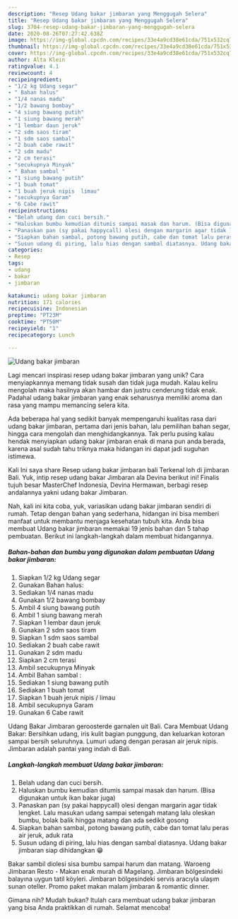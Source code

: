 ```yaml
---
description: "Resep Udang bakar jimbaran yang Menggugah Selera"
title: "Resep Udang bakar jimbaran yang Menggugah Selera"
slug: 3704-resep-udang-bakar-jimbaran-yang-menggugah-selera
date: 2020-08-26T07:27:42.638Z
image: https://img-global.cpcdn.com/recipes/33e4a9cd38e61cda/751x532cq70/udang-bakar-jimbaran-foto-resep-utama.jpg
thumbnail: https://img-global.cpcdn.com/recipes/33e4a9cd38e61cda/751x532cq70/udang-bakar-jimbaran-foto-resep-utama.jpg
cover: https://img-global.cpcdn.com/recipes/33e4a9cd38e61cda/751x532cq70/udang-bakar-jimbaran-foto-resep-utama.jpg
author: Alta Klein
ratingvalue: 4.1
reviewcount: 4
recipeingredient:
- "1/2 kg Udang segar"
- " Bahan halus"
- "1/4 nanas madu"
- "1/2 bawang bombay"
- "4 siung bawang putih"
- "1 siung bawang merah"
- "1 lembar daun jeruk"
- "2 sdm saos tiram"
- "1 sdm saos sambal"
- "2 buah cabe rawit"
- "2 sdm madu"
- "2 cm terasi"
- "secukupnya Minyak"
- " Bahan sambal "
- "1 siung bawang putih"
- "1 buah tomat"
- "1 buah jeruk nipis  limau"
- "secukupnya Garam"
- "6 Cabe rawit"
recipeinstructions:
- "Belah udang dan cuci bersih."
- "Haluskan bumbu kemudian ditumis sampai masak dan harum. (Bisa digunakan untuk ikan bakar juga)"
- "Panaskan pan (sy pakai happycall) olesi dengan margarin agar tidak lengket. Lalu masukan udang sampai setengah matang lalu oleskan bumbu, bolak balik hingga matang dan ada sedikit gosong"
- "Siapkan bahan sambal, potong bawang putih, cabe dan tomat lalu peras air jeruk, aduk rata"
- "Susun udang di piring, lalu hias dengan sambal diatasnya. Udang bakar jimbaran siap dihidangkan 😁"
categories:
- Resep
tags:
- udang
- bakar
- jimbaran

katakunci: udang bakar jimbaran 
nutrition: 171 calories
recipecuisine: Indonesian
preptime: "PT23M"
cooktime: "PT50M"
recipeyield: "1"
recipecategory: Lunch

---
```



![Udang bakar jimbaran](https://img-global.cpcdn.com/recipes/33e4a9cd38e61cda/751x532cq70/udang-bakar-jimbaran-foto-resep-utama.jpg)

Lagi mencari inspirasi resep udang bakar jimbaran yang unik? Cara menyiapkannya memang tidak susah dan tidak juga mudah. Kalau keliru mengolah maka hasilnya akan hambar dan justru cenderung tidak enak. Padahal udang bakar jimbaran yang enak seharusnya memiliki aroma dan rasa yang mampu memancing selera kita.

Ada beberapa hal yang sedikit banyak mempengaruhi kualitas rasa dari udang bakar jimbaran, pertama dari jenis bahan, lalu pemilihan bahan segar, hingga cara mengolah dan menghidangkannya. Tak perlu pusing kalau hendak menyiapkan udang bakar jimbaran enak di mana pun anda berada, karena asal sudah tahu triknya maka hidangan ini dapat jadi suguhan istimewa.

Kali Ini saya share Resep udang bakar jimbaran bali Terkenal loh di jimbaran Bali. Yuk, intip resep udang bakar Jimbaran ala Devina berikut ini! Finalis tujuh besar MasterChef Indonesia, Devina Hermawan, berbagi resep andalannya yakni udang bakar Jimbaran.


Nah, kali ini kita coba, yuk, variasikan udang bakar jimbaran sendiri di rumah. Tetap dengan bahan yang sederhana, hidangan ini bisa memberi manfaat untuk membantu menjaga kesehatan tubuh kita. Anda bisa membuat Udang bakar jimbaran memakai 19 jenis bahan dan 5 tahap pembuatan. Berikut ini langkah-langkah dalam membuat hidangannya.

<!--inarticleads1-->

##### Bahan-bahan dan bumbu yang digunakan dalam pembuatan Udang bakar jimbaran:

1. Siapkan 1/2 kg Udang segar
1. Gunakan  Bahan halus:
1. Sediakan 1/4 nanas madu
1. Gunakan 1/2 bawang bombay
1. Ambil 4 siung bawang putih
1. Ambil 1 siung bawang merah
1. Siapkan 1 lembar daun jeruk
1. Gunakan 2 sdm saos tiram
1. Siapkan 1 sdm saos sambal
1. Sediakan 2 buah cabe rawit
1. Gunakan 2 sdm madu
1. Siapkan 2 cm terasi
1. Ambil secukupnya Minyak
1. Ambil  Bahan sambal :
1. Sediakan 1 siung bawang putih
1. Sediakan 1 buah tomat
1. Siapkan 1 buah jeruk nipis / limau
1. Ambil secukupnya Garam
1. Gunakan 6 Cabe rawit


Udang Bakar Jimbaran geroosterde garnalen uit Bali. Cara Membuat Udang Bakar: Bersihkan udang, iris kulit bagian punggung, dan keluarkan kotoran sampai bersih seluruhnya. Lumuri udang dengan perasan air jeruk nipis. Jimbaran adalah pantai yang indah di Bali. 

<!--inarticleads2-->

##### Langkah-langkah membuat Udang bakar jimbaran:

1. Belah udang dan cuci bersih.
1. Haluskan bumbu kemudian ditumis sampai masak dan harum. (Bisa digunakan untuk ikan bakar juga)
1. Panaskan pan (sy pakai happycall) olesi dengan margarin agar tidak lengket. Lalu masukan udang sampai setengah matang lalu oleskan bumbu, bolak balik hingga matang dan ada sedikit gosong
1. Siapkan bahan sambal, potong bawang putih, cabe dan tomat lalu peras air jeruk, aduk rata
1. Susun udang di piring, lalu hias dengan sambal diatasnya. Udang bakar jimbaran siap dihidangkan 😁


Bakar sambil diolesi sisa bumbu sampai harum dan matang. Waroeng Jimbaran Resto - Makan enak murah di Magelang. Jimbaran bölgesindeki balayına uygun tatil köyleri. Jimbaran bölgesindeki servis aracıyla ulaşım sunan oteller. Promo paket makan malam jimbaran &amp; romantic dinner. 

Gimana nih? Mudah bukan? Itulah cara membuat udang bakar jimbaran yang bisa Anda praktikkan di rumah. Selamat mencoba!
